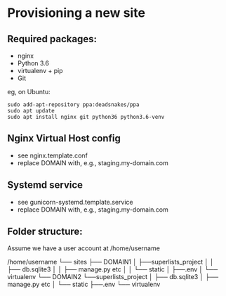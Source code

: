 Provisioning a new site
=======================

## Required packages:

* nginx
* Python 3.6
* virtualenv + pip
* Git

eg, on Ubuntu:

    sudo add-apt-repository ppa:deadsnakes/ppa
    sudo apt update
    sudo apt install nginx git python36 python3.6-venv

## Nginx Virtual Host config

* see nginx.template.conf
* replace DOMAIN with, e.g., staging.my-domain.com

## Systemd service

* see gunicorn-systemd.template.service
* replace DOMAIN with, e.g., staging.my-domain.com

## Folder structure:

Assume we have a user account at /home/username

/home/username
└── sites
    ├── DOMAIN1
    │    ├──superlists_project
    │    │  ├── db.sqlite3
    │    │  ├── manage.py etc
    │    │  └── static
    │    ├──.env
    │    └── virtualenv
    └── DOMAIN2
         └──superlists_project
         │  ├── db.sqlite3
         │  ├── manage.py etc
         │  └── static
         ├──.env
         └── virtualenv
